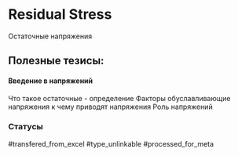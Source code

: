 # Residual Stress

Остаточные напряжения

## Полезные тезисы:

#### Введение в напряжений
Что такое остаточные - определение
Факторы обуславливающие напряжения
к чему приводят напряжения
Роль напряжений

### Статусы
#transfered_from_excel 
#type_unlinkable 
#processed_for_meta